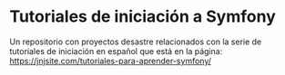 # Tutoriales de iniciación a Symfony
Un repositorio con proyectos desastre relacionados con la serie de tutoriales de iniciación en español que está en la página: https://jnjsite.com/tutoriales-para-aprender-symfony/
